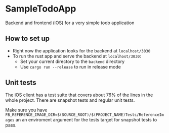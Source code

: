 # SampleTodoApp
Backend and frontend (iOS) for a very simple todo application

## How to set up

- Right now the application looks for the backend at `localhost/3030`
- To run the rust app and serve the backend at `localhost/3030`:
  - Set your current directory to the `backend` directory
  - Use `cargo run --release` to run in release mode


## Unit tests

The iOS client has a test suite that covers about 76% of the lines in the whole project. There are snapshot tests and regular unit tests.

Make sure you have `FB_REFERENCE_IMAGE_DIR=$(SOURCE_ROOT)/$(PROJECT_NAME)Tests/ReferenceImages` an an enviroment argument for the tests target for snapshot tests to pass.
